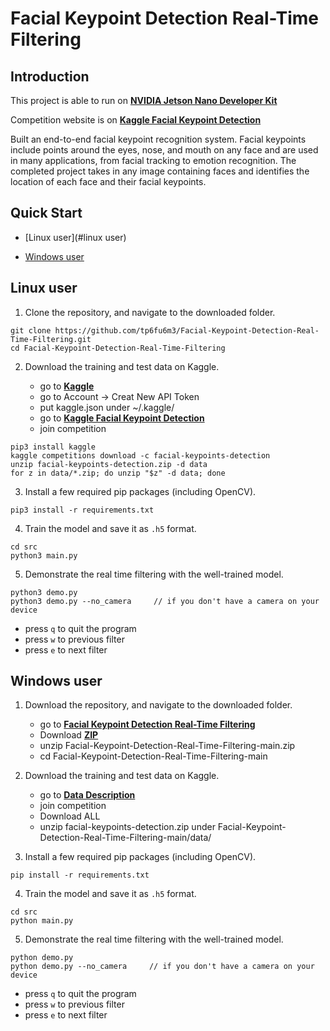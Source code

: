 # Facial Keypoint Detection Real-Time Filtering

## Introduction

This project is able to run on [**NVIDIA Jetson Nano Developer Kit**](https://developer.nvidia.com/embedded/jetson-nano-developer-kit)

Competition website is on [**Kaggle Facial Keypoint Detection**](https://www.kaggle.com/c/facial-keypoints-detection)

Built an end-to-end facial keypoint recognition system. Facial keypoints include points around the eyes, nose, and mouth on any face and are used in many applications, from facial tracking to emotion recognition. The completed project takes in any image containing faces and identifies the location of each face and their facial keypoints.

## Quick Start

- [Linux user](#linux user)

- [Windows user](#windows)

## Linux user

1. Clone the repository, and navigate to the downloaded folder.

```
git clone https://github.com/tp6fu6m3/Facial-Keypoint-Detection-Real-Time-Filtering.git
cd Facial-Keypoint-Detection-Real-Time-Filtering
```

2. Download the training and test data on Kaggle.

	- go to [**Kaggle**](https://www.kaggle.com/)
	- go to Account → Creat New API Token
	- put kaggle.json under ~/.kaggle/
	- go to [**Kaggle Facial Keypoint Detection**](https://www.kaggle.com/c/facial-keypoints-detection)
	- join competition

```
pip3 install kaggle
kaggle competitions download -c facial-keypoints-detection
unzip facial-keypoints-detection.zip -d data
for z in data/*.zip; do unzip "$z" -d data; done
```

3. Install a few required pip packages (including OpenCV).

```
pip3 install -r requirements.txt
```

4. Train the model and save it as `.h5` format.

```
cd src
python3 main.py
```

5. Demonstrate the real time filtering with the well-trained model.

```
python3 demo.py
python3 demo.py --no_camera     // if you don't have a camera on your device
```

-   press `q` to quit the program
-   press `w` to previous filter
-   press `e` to next filter

## Windows user

1. Download the repository, and navigate to the downloaded folder.

	- go to [**Facial Keypoint Detection Real-Time Filtering**](https://github.com/tp6fu6m3/Facial-Keypoint-Detection-Real-Time-Filtering)
	- Download [**ZIP**](https://github.com/tp6fu6m3/Facial-Keypoint-Detection-Real-Time-Filtering/archive/main.zip)
	- unzip Facial-Keypoint-Detection-Real-Time-Filtering-main.zip
	- cd Facial-Keypoint-Detection-Real-Time-Filtering-main

2. Download the training and test data on Kaggle.

	- go to [**Data Description**](https://www.kaggle.com/c/facial-keypoints-detection/data)
	- join competition
	- Download ALL
	- unzip facial-keypoints-detection.zip under Facial-Keypoint-Detection-Real-Time-Filtering-main/data/

3. Install a few required pip packages (including OpenCV).

```
pip install -r requirements.txt
```

4. Train the model and save it as `.h5` format.

```
cd src
python main.py
```

5. Demonstrate the real time filtering with the well-trained model.

```
python demo.py
python demo.py --no_camera     // if you don't have a camera on your device
```

-   press `q` to quit the program
-   press `w` to previous filter
-   press `e` to next filter

